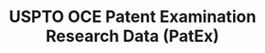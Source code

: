 ---
layout: default
bigquery: https://console.cloud.google.com/bigquery?p=patents-public-data&d=uspto_oce_pair&page=dataset
citation: 'Graham, S. Marco, A., and Miller, A. (2015). “The USPTO Patent Examination
  Research Dataset: A Window on the Process of Patent Examination.”'
contributors: Graham, S. Marco, A., Miller, A.
cost: None
description: The latest version of PatEx (referred to below as the 2020 release) contains
  detailed information on nearly 11.9 million publicly-viewable provisional and non-provisional
  patent applications to the USPTO and over 4.6 million Patent Cooperation Treaty
  (PCT) applications. It is based on data that OCE downloaded from the Patent Examination
  Data System (PEDS) in April, 2021. The PEDS data are sourced from Public PAIR. The
  first time that OCE used PEDS as the basis of PatEx was for the 2019 release. We
  took the PEDS data and organized it into the familiar PatEx data files, which are
  based on the organization of the Public PAIR portal. The data files include information
  on each application’s characteristics, prosecution history, continuation history,
  claims of foreign priority, patent term adjustment history, publication history,
  and correspondence address information.
documentation: 'For the 2019 and later releases, new technical documentation is available
  https://www.uspto.gov/sites/default/files/documents/PatEx-2019-Technical-Doc.pdf


  A document describing the 2014-2017 data sets is available and can be cited as:
  Graham, Stuart J.H. and Marco, Alan C. and Miller, Richard, The USPTO Patent Examination
  Research Dataset: A Window on the Process of Patent Examination (November 30, 2015).
  Available at SSRN: https://ssrn.com/abstract=2702637.'
last_edit: Mon, 04 Apr 2022 19:06:22 GMT
location: https://www.uspto.gov/ip-policy/economic-research/research-datasets/patent-examination-research-dataset-public-pair
maintained_by: EconomicsData@uspto.gov
related_publications: https://ssrn.com/abstract=29956744, https://ssrn.com/abstract=2702637
schema_fields: '[''examiner_id'', ''inventor_country_name'', ''parent_application_number'',
  ''confirm_number'', ''correspondence_city'', ''wipo_pub_number'', ''file_location'',
  ''correspondence_postal_code'', ''examiner_name_first'', ''inventor_name_middle'',
  ''sequence_number'', ''inventor_rank'', ''correspondence_name_line_2'', ''child_application_number'',
  ''patent_issue_date'', ''continuation_type'', ''uspc_subclass'', ''correspondence_country_code'',
  ''event_code'', ''parent_country_code'', ''appl_status_date'', ''inventor_name_first'',
  ''recorded_date'', ''child_filing_date'', ''earliest_pgpub_number'', ''correspondence_name_line_1'',
  ''appl_status_code'', ''correspondence_country_name'', ''foreign_parent_id'', ''uspc_class'',
  ''correspondence_region_name'', ''atty_docket_number'', ''application_type'', ''customer_number'',
  ''inventor_region_code'', ''aia_first_to_file'', ''foreign_parent_date'', ''inventor_name_last'',
  ''correspondence_street_line_2'', ''examiner_name_last'', ''event_description'',
  ''correspondence_region_code'', ''examiner_art_unit'', ''parent_country'', ''examiner_name_middle'',
  ''inventor_country_code'', ''patent_number'', ''application_number'', ''filing_date'',
  ''invention_title'', ''application_number_pair'', ''correspondence_street_line_1'',
  ''invention_subject_matter'', ''inventor_address_type'', ''status_code'', ''disposal_type'',
  ''earliest_pgpub_date'', ''parent_filing_date'', ''abandon_date'', ''status_description'',
  ''file_location_date'', ''wipo_pub_date'', ''small_entity_indicator'']'
shortname: patex
tags:
- patents
- legal
- history
terms_of_use: 'USPTO’s online databases are not designed or intended to be a source
  for bulk downloads of USPTO data when accessed through the website’s interfaces.
  Individuals, companies, IP addresses, or blocks of IP addresses who, in effect,
  deny or decrease service by generating unusually high numbers of database accesses
  (searches, pages, or hits), whether generated manually or in an automated fashion,
  may be denied access to USPTO servers without notice.


  Bulk data products may be separately obtained from the USPTO, either for free or
  at the cost of dissemination. For details, see information on Electronic Bulk Data
  Products: https://www.uspto.gov/learning-and-resources/electronic-bulk-data-products'
title: USPTO OCE Patent Examination Research Data (PatEx)
uuid: 4342caa7-23af-420c-b2f6-6088f133df6a
---